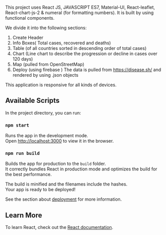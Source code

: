 This project uses React JS, JAVASCRIPT ES7, Material-UI, React-leaflet, React-chart-js-2 & numeral (for formatting numbers).
It is built by using functional components. 


We divide it into the following sections:
1. Create Header
2. Info Boxes( Total cases, recovered and deaths)
3. Table (of all countries sorted in descending order of total cases)
4. Chart (Line chart to describe the progression or decline in cases over 120 days)
5. Map (pulled from OpenStreetMap)
6. Deploy (using firebase )
 The data is pulled from https://disease.sh/ and rendered by using .json objects
 
 This application is responsive for all kinds of devices.
 
 
## Available Scripts

In the project directory, you can run:

### `npm start`

Runs the app in the development mode.\
Open [http://localhost:3000](http://localhost:3000) to view it in the browser.


### `npm run build`

Builds the app for production to the `build` folder.\
It correctly bundles React in production mode and optimizes the build for the best performance.

The build is minified and the filenames include the hashes.\
Your app is ready to be deployed!

See the section about [deployment](https://facebook.github.io/create-react-app/docs/deployment) for more information.


## Learn More

To learn React, check out the [React documentation](https://reactjs.org/).

